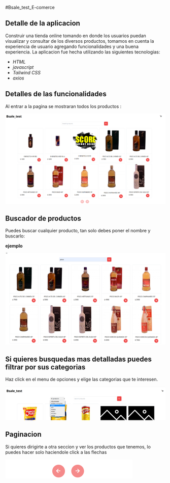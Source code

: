 #Bsale_test_E-comerce

## Detalle de la aplicacion 

Construir una tienda online tomando en donde los usuarios puedan visualizar y consultar de los diversos productos, tomamos en cuenta la experiencia de usuario  agregando funcionalidades y una buena experiencia. 
La aplicacion fue hecha utilizando las siguientes tecnologias:

- *HTML*
- *javascript*
- *Tailwind CSS*
- *axios*

## Detalles de las funcionalidades
Al entrar a la pagina se mostraran todos los productos :

 ![page](./src/extras/pagecomerce.png)

## Buscador de productos

Puedes buscar cualquier producto, tan solo debes poner el nombre y buscarlo:

**ejemplo**

 ![search](./src/extras/search.png)

## Si quieres busquedas mas detalladas puedes filtrar por sus categorias

Haz click en el menu de opciones y elige las categorias que te interesen.

![options](./src/extras/options.png)

## Paginacion 

Si quieres dirigirte a otra seccion y ver los productos que tenemos, lo puedes hacer solo haciendole click a las flechas

 ![arrows](./src/extras/pagination.png)

